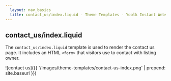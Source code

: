 ```yaml
---
  layout: nav_basics
  title: contact_us/index.liquid - Theme Templates - Yoolk Instant Website Themes
---
```


<h2 class="section-title">contact_us/index.liquid</h2>

The `contact_us/index.liquid` template is used to render the contact us page. It includes an HTML <code>&lt;form&gt;</code> that visitors use to contact with listing owner.

![contact us]({{ '/images/theme-templates/contact-us-index.png' | prepend: site.baseurl }})
